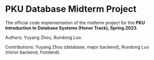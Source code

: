 # PKU Database Midterm Project
The official code implementation of the midterm project for the **PKU Introduction to Database Systems (Honor Track), Spring 2023**. 

Authors: Yuyang Zhou, Rundong Luo.

Contributions: Yuyang Zhou (database, major backend), Rundong Luo (minor backend, frontend).

